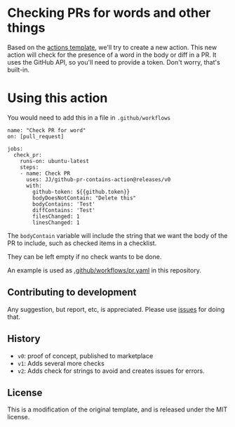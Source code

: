 # Checking PRs for words and other things

Based on the [actions template](https://github.com/actions/javascript-template), we'll try to create a new action. This new action will check for the presence of a word in the body or diff in a PR. It uses the GitHub API, so you'll need to provide a token. Don't worry, that's built-in.

# Using this action

You would need to add this in a file in `.github/workflows`

```
name: "Check PR for word"
on: [pull_request]

jobs:
  check_pr:
    runs-on: ubuntu-latest
    steps:
    - name: Check PR
      uses: JJ/github-pr-contains-action@releases/v0
      with:
        github-token: ${{github.token}}
        bodyDoesNotContain: "Delete this"
        bodyContains: 'Test'
        diffContains: 'Test'
        filesChanged: 1
        linesChanged: 1
```

The `bodyContain` variable will include the string that we want the body of the PR to include, such as checked items in a checklist.

They can be left empty if no check wants to be done.

An example is used
as [.github/workflows/pr.yaml](.github/workflows/pr.yaml) in this
repository.

## Contributing to development

Any suggestion, but report, etc, is appreciated. Please use [issues](https://github.com/JJ/github-pr-contains-action/issues) for doing that.

## History

* `v0`: proof of concept, published to marketplace
* `v1`: Adds several more checks
* `v2`: Adds check for strings to avoid and creates issues for errors.

## License

This is a modification of the original template, and is released under
the MIT license.
